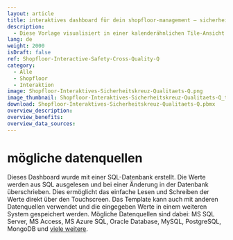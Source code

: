 ```yaml
---
layout: article
title: interaktives dashboard für dein shopfloor-management – sicherheitskreuz und qualitäts-q als lean management werkzeuge
description: 
  - Diese Vorlage visualisiert in einer kalenderähnlichen Tile-Ansicht sowohl die Sicherheit als auch die Qualität im Unternehmen und trägt damit zu einem kontinuierlichen Verbesserungsprozess (Kaizen) bei. Das Sicherheitskreuz macht auf nur einen Blick vergangene Arbeitsunfälle je nach Schweregrad ersichtlich, während das Qualitäts-Q der Darstellung der Produktqualität dient - für ein verbessertes Qualitätsmanagement im Produktionsumfeld. Via Touchscreen oder Maus hast du dabei die Möglichkeit, die einzelnen Kacheln anzutippen, die Werte anzupassen und in einer SQL-Datenbank abzuspeichern. So erhalten Führungskräfte und Mitarbeiter direkt am Shopfloor Übersicht und Transparenz über Arbeitssicherheit und Qualitätsentwicklung.
lang: de
weight: 2000
isDraft: false
ref: Shopfloor-Interactive-Safety-Cross-Quality-Q
category:
  - Alle
  - Shopfloor
  - Interaktion
image: Shopfloor-Interaktives-Sicherheitskreuz-Qualitaets-Q.png
image_thumbnail: Shopfloor-Interaktives-Sicherheitskreuz-Qualitaets-Q_thumbnail.png
download: Shopfloor-Interaktives-Sicherheitskreuz-Qualitaets-Q.pbmx
overview_description:
overview_benefits:
overview_data_sources:
---
```


# mögliche datenquellen

Dieses Dashboard wurde mit einer SQL-Datenbank erstellt. Die Werte werden aus SQL ausgelesen und bei einer Änderung in der Datenbank überschrieben. Dies ermöglicht das einfache Lesen und Schreiben der Werte direkt über den Touchscreen. Das Template kann auch mit anderen Datenquellen verwendet und die eingegeben Werte in einem weiteren System gespeichert werden. Mögliche Datenquellen sind dabei: MS SQL Server, MS Access, MS Azure SQL, Oracle Database, MySQL, PostgreSQL, MongoDB und [viele weitere](https://peakboard.com/datenanbindungen/).

